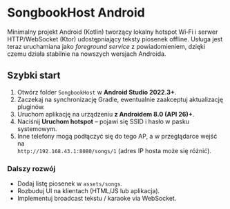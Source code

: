 # SongbookHost Android

Minimalny projekt Android (Kotlin) tworzący lokalny hotspot Wi‑Fi i
serwer HTTP/WebSocket (Ktor) udostępniający teksty piosenek offline.
Usługa jest teraz uruchamiana jako *foreground service* z
powiadomieniem, dzięki czemu działa stabilnie na nowszych wersjach
Androida.

## Szybki start
1. Otwórz folder `SongbookHost` w **Android Studio 2022.3+**.  
2. Zaczekaj na synchronizację Gradle, ewentualnie zaakceptuj aktualizację pluginów.  
3. Uruchom aplikację na urządzeniu **z Androidem 8.0 (API 26)+**.  
4. Naciśnij **Uruchom hotspot** – pojawi się SSID i hasło w pasku systemowym.  
5. Inne telefony mogą podłączyć się do tego AP, a w przeglądarce wejść na  
   `http://192.168.43.1:8080/songs/1` (adres IP hosta może się różnić).  

### Dalszy rozwój
- Dodaj listę piosenek w `assets/songs`.  
- Rozbuduj UI na klientach (HTML/JS lub aplikacja).  
- Implementuj broadcast tekstu / karaoke via WebSocket.  
